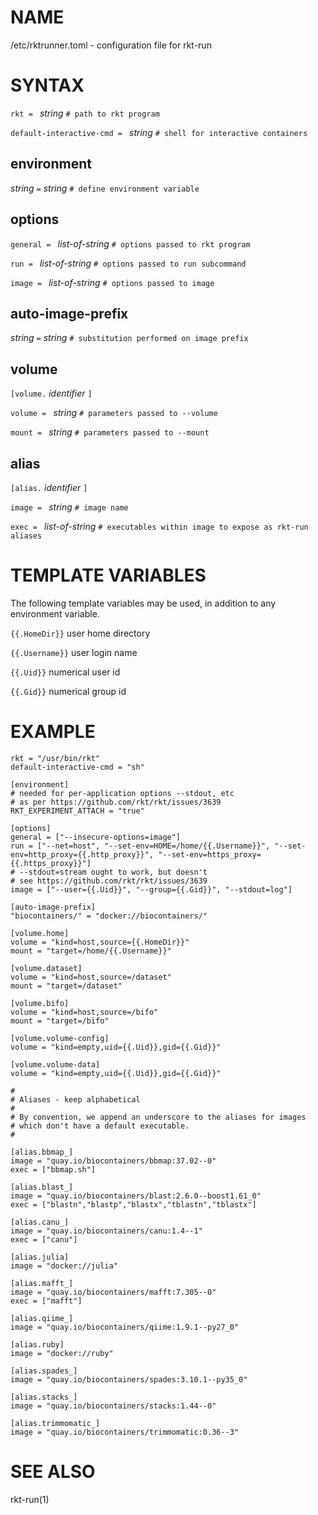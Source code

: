 # NAME

/etc/rktrunner.toml - configuration file for rkt-run

# SYNTAX

`rkt = ` *string* `# path to rkt program`

`default-interactive-cmd = ` *string* `# shell for interactive containers`

## environment

*string* ` = ` *string* `# define environment variable`

## options

`general = ` *list-of-string* `# options passed to rkt program`

`run = ` *list-of-string* `# options passed to run subcommand`

`image = ` *list-of-string* `# options passed to image`

## auto-image-prefix

*string* ` = ` *string* `# substitution performed on image prefix`

## volume

`[volume.` *identifier* `]`

`volume = ` *string* `# parameters passed to --volume`

`mount = ` *string* `# parameters passed to --mount`

## alias

`[alias.` *identifier* `]`

`image = ` *string* `# image name`

`exec = ` *list-of-string* `# executables within image to expose as rkt-run aliases`

# TEMPLATE VARIABLES

The following template variables may be used, in addition to any environment variable.

`{{.HomeDir}}` user home directory

`{{.Username}}` user login name

`{{.Uid}}` numerical user id

`{{.Gid}}` numerical group id

# EXAMPLE
```
rkt = "/usr/bin/rkt"
default-interactive-cmd = "sh"

[environment]
# needed for per-application options --stdout, etc
# as per https://github.com/rkt/rkt/issues/3639
RKT_EXPERIMENT_ATTACH = "true"

[options]
general = ["--insecure-options=image"]
run = ["--net=host", "--set-env=HOME=/home/{{.Username}}", "--set-env=http_proxy={{.http_proxy}}", "--set-env=https_proxy={{.https_proxy}}"]
# --stdout=stream ought to work, but doesn't
# see https://github.com/rkt/rkt/issues/3639
image = ["--user={{.Uid}}", "--group={{.Gid}}", "--stdout=log"]

[auto-image-prefix]
"biocontainers/" = "docker://biocontainers/"

[volume.home]
volume = "kind=host,source={{.HomeDir}}"
mount = "target=/home/{{.Username}}"

[volume.dataset]
volume = "kind=host,source=/dataset"
mount = "target=/dataset"

[volume.bifo]
volume = "kind=host,source=/bifo"
mount = "target=/bifo"

[volume.volume-config]
volume = "kind=empty,uid={{.Uid}},gid={{.Gid}}"

[volume.volume-data]
volume = "kind=empty,uid={{.Uid}},gid={{.Gid}}"

#
# Aliases - keep alphabetical
#
# By convention, we append an underscore to the aliases for images
# which don't have a default executable.
#

[alias.bbmap_]
image = "quay.io/biocontainers/bbmap:37.02--0"
exec = ["bbmap.sh"]

[alias.blast_]
image = "quay.io/biocontainers/blast:2.6.0--boost1.61_0"
exec = ["blastn","blastp","blastx","tblastn","tblastx"]

[alias.canu_]
image = "quay.io/biocontainers/canu:1.4--1"
exec = ["canu"]

[alias.julia]
image = "docker://julia"

[alias.mafft_]
image = "quay.io/biocontainers/mafft:7.305--0"
exec = ["mafft"]

[alias.qiime_]
image = "quay.io/biocontainers/qiime:1.9.1--py27_0"

[alias.ruby]
image = "docker://ruby"

[alias.spades_]
image = "quay.io/biocontainers/spades:3.10.1--py35_0"

[alias.stacks_]
image = "quay.io/biocontainers/stacks:1.44--0"

[alias.trimmomatic_]
image = "quay.io/biocontainers/trimmomatic:0.36--3"
```

# SEE ALSO

rkt-run(1)
